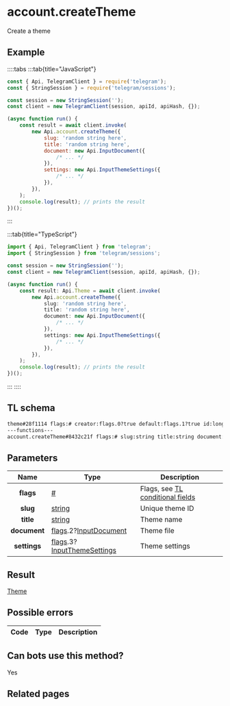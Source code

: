 # account.createTheme

Create a theme

## Example

::::tabs
:::tab{title="JavaScript"}

```js
const { Api, TelegramClient } = require('telegram');
const { StringSession } = require('telegram/sessions');

const session = new StringSession('');
const client = new TelegramClient(session, apiId, apiHash, {});

(async function run() {
    const result = await client.invoke(
        new Api.account.createTheme({
            slug: 'random string here',
            title: 'random string here',
            document: new Api.InputDocument({
                /* ... */
            }),
            settings: new Api.InputThemeSettings({
                /* ... */
            }),
        }),
    );
    console.log(result); // prints the result
})();
```

:::

:::tab{title="TypeScript"}

```ts
import { Api, TelegramClient } from 'telegram';
import { StringSession } from 'telegram/sessions';

const session = new StringSession('');
const client = new TelegramClient(session, apiId, apiHash, {});

(async function run() {
    const result: Api.Theme = await client.invoke(
        new Api.account.createTheme({
            slug: 'random string here',
            title: 'random string here',
            document: new Api.InputDocument({
                /* ... */
            }),
            settings: new Api.InputThemeSettings({
                /* ... */
            }),
        }),
    );
    console.log(result); // prints the result
})();
```

:::
::::

## TL schema

```txt
theme#28f1114 flags:# creator:flags.0?true default:flags.1?true id:long access_hash:long slug:string title:string document:flags.2?Document settings:flags.3?ThemeSettings installs_count:int = Theme;
---functions---
account.createTheme#8432c21f flags:# slug:string title:string document:flags.2?InputDocument settings:flags.3?InputThemeSettings = Theme;
```

## Parameters

|     Name     | Type                                                                                                                                                   | Description                                                                                             |
| :----------: | ------------------------------------------------------------------------------------------------------------------------------------------------------ | ------------------------------------------------------------------------------------------------------- |
|  **flags**   | [#](https://core.telegram.org/type/%23)                                                                                                                | Flags, see [TL conditional fields](https://core.telegram.org/mtproto/TL-combinators#conditional-fields) |
|   **slug**   | [string](https://core.telegram.org/type/string)                                                                                                        | Unique theme ID                                                                                         |
|  **title**   | [string](https://core.telegram.org/type/string)                                                                                                        | Theme name                                                                                              |
| **document** | [flags](https://core.telegram.org/mtproto/TL-combinators#conditional-fields).2?[InputDocument](https://core.telegram.org/type/InputDocument)           | Theme file                                                                                              |
| **settings** | [flags](https://core.telegram.org/mtproto/TL-combinators#conditional-fields).3?[InputThemeSettings](https://core.telegram.org/type/InputThemeSettings) | Theme settings                                                                                          |

## Result

[Theme](https://core.telegram.org/type/Theme)

## Possible errors

| Code | Type | Description |
| :--: | ---- | ----------- |

## Can bots use this method?

Yes

## Related pages
